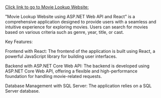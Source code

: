 
[Click link to go to Movie Lookup Website:](http://cinesphere-movie-lookup.s3-website-us-east-1.amazonaws.com/)


"Movie Lookup Website using ASP.NET Web API and React" is a comprehensive application designed to provide users with a seamless and intuitive experience for exploring movies. Users can search for movies based on various criteria such as genre, year, title, or cast. 

Key Features:

Frontend with React:
The frontend of the application is built using React, a powerful JavaScript library for building user interfaces.

Backend with ASP.NET Core Web API:
The backend is developed using ASP.NET Core Web API, offering a flexible and high-performance foundation for handling movie-related requests. 

Database Management with SQL Server:
The application relies on a SQL Server database.






